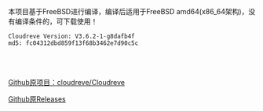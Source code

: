 本项目基于FreeBSD进行编译，编译后适用于FreeBSD amd64(x86_64架构)，没有编译条件的，可下载使用！


```
Cloudreve Version: V3.6.2-1-g8dafb4f
md5: fc04312dbd859f13f68b3462e7d90c5c
```

<br>
<br>

[Github原项目：cloudreve/Cloudreve](https://github.com/cloudreve/Cloudreve)

[Github原Releases](https://github.com/cloudreve/Cloudreve/releases)
